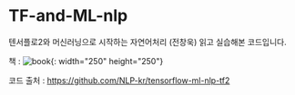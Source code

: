 # TF-and-ML-nlp
텐서플로2와 머신러닝으로 시작하는 자연어처리 (전창욱) 읽고 실습해본 코드입니다.

책 : ![book](https://github.com/NLP-kr/tensorflow-ml-nlp-tf2/blob/master/main.png){: width="250" height="250"}

코드 출처 : https://github.com/NLP-kr/tensorflow-ml-nlp-tf2
